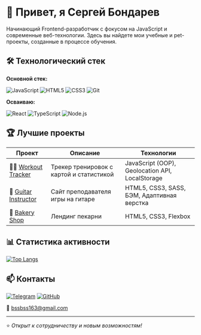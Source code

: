# 👋 Привет, я Сергей Бондарев 

Начинающий Frontend-разработчик с фокусом на JavaScript и современные веб-технологии. Здесь вы найдете мои учебные и pet-проекты, созданные в процессе обучения.

## 🛠 Технологический стек

**Основной стек:** 

![JavaScript](https://img.shields.io/badge/JavaScript-F7DF1E?logo=javascript&logoColor=black)
![HTML5](https://img.shields.io/badge/HTML5-E34F26?logo=html5&logoColor=white)
![CSS3](https://img.shields.io/badge/CSS3-1572B6?logo=css3&logoColor=white)
![Git](https://img.shields.io/badge/Git-F05032?logo=git&logoColor=white)

**Осваиваю:**  

![React](https://img.shields.io/badge/React-61DAFB?logo=react&logoColor=black)
![TypeScript](https://img.shields.io/badge/TypeScript-3178C6?logo=typescript&logoColor=white)
![Node.js](https://img.shields.io/badge/Node.js-339933?logo=node.js&logoColor=white)

## 🏆 Лучшие проекты

| Проект | Описание | Технологии |
|--------|----------|------------|
| 🏃‍♂️ [Workout Tracker](https://github.com/SerhioBonderas/workout-diary-app) | Трекер тренировок с картой и статистикой | JavaScript (OOP), Geolocation API, LocalStorage |
| 🎸 [Guitar Instructor](https://github.com/SerhioBonderas/website-instructor-of-giutar) | Сайт преподавателя игры на гитаре | HTML5, CSS3, SASS, БЭМ, Адаптивная верстка |
| 🥐 [Bakery Shop](https://github.com/SerhioBonderas/website-bakery-shop) | Лендинг пекарни | HTML5, CSS3, Flexbox |

## 📊 Статистика активности

[![Top Langs](https://github-readme-stats.vercel.app/api/top-langs/?username=SerhioBonderas&layout=compact&theme=radical&exclude_repo=website-bakery-shop,website-instructor-of-giutar)](https://github.com/anuraghazra/github-readme-stats)

## 📫 Контакты

[![Telegram](https://img.shields.io/badge/Telegram-26A5E4?logo=telegram&logoColor=white)](https://t.me/serhio_bon)
[![GitHub](https://img.shields.io/badge/GitHub-181717?logo=github&logoColor=white)](https://github.com/SerhioBonderas)

📧 bssbss163@gmail.com

---

⭐ *Открыт к сотрудничеству и новым возможностям!*


